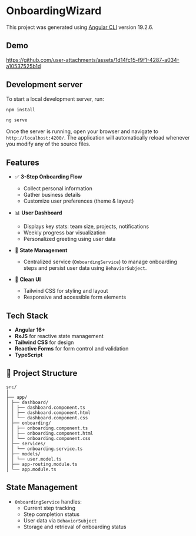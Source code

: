 # OnboardingWizard

This project was generated using [Angular CLI](https://github.com/angular/angular-cli) version 19.2.6.

## Demo

https://github.com/user-attachments/assets/1d14fc15-f9f1-4287-a034-a10537525b1d

## Development server

To start a local development server, run:

```bash
npm install
```

```bash
ng serve
```

Once the server is running, open your browser and navigate to `http://localhost:4200/`. The application will automatically reload whenever you modify any of the source files.

## Features

- ✅ **3-Step Onboarding Flow**
  - Collect personal information
  - Gather business details
  - Customize user preferences (theme & layout)

- 📊 **User Dashboard**
  - Displays key stats: team size, projects, notifications
  - Weekly progress bar visualization
  - Personalized greeting using user data

- 📁 **State Management**
  - Centralized service (`OnboardingService`) to manage onboarding steps and persist user data using `BehaviorSubject`.

- 💅 **Clean UI**
  - Tailwind CSS for styling and layout
  - Responsive and accessible form elements

## Tech Stack

- **Angular 16+**
- **RxJS** for reactive state management
- **Tailwind CSS** for design
- **Reactive Forms** for form control and validation
- **TypeScript**


## 📂 Project Structure
```
src/
│
├── app/
│ ├── dashboard/
│ │ ├── dashboard.component.ts
│ │ ├── dashboard.component.html
│ │ └── dashboard.component.css
│ ├── onboarding/
│ │ ├── onboarding.component.ts
│ │ ├── onboarding.component.html
│ │ └── onboarding.component.css
│ ├── services/
│ │ └── onboarding.service.ts
│ ├── models/
│ │ └── user.model.ts
│ ├── app-routing.module.ts
│ └── app.module.ts
```

## State Management

- `OnboardingService` handles:
  - Current step tracking
  - Step completion status
  - User data via `BehaviorSubject`
  - Storage and retrieval of onboarding status
